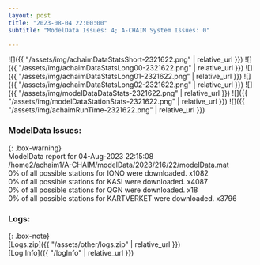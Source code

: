 ```yaml
---
layout: post
title: "2023-08-04 22:00:00"
subtitle: "ModelData Issues: 4; A-CHAIM System Issues: 0"

---
```


![]({{ "/assets/img/achaimDataStatsShort-2321622.png" | relative_url }})
![]({{ "/assets/img/achaimDataStatsLong00-2321622.png" | relative_url }})
![]({{ "/assets/img/achaimDataStatsLong01-2321622.png" | relative_url }})
![]({{ "/assets/img/achaimDataStatsLong02-2321622.png" | relative_url }})
![]({{ "/assets/img/modelDataDataStats-2321622.png" | relative_url }})
![]({{ "/assets/img/modelDataStationStats-2321622.png" | relative_url }})
![]({{ "/assets/img/achaimRunTime-2321622.png" | relative_url }})


### ModelData Issues:  
  
{: .box-warning}  
 ModelData report for 04-Aug-2023 22:15:08   
 /home2/achaim1/A-CHAIM/modelData/2023/216/22/modelData.mat   
 0% of all possible stations for IONO were downloaded. x1082   
 0% of all possible stations for KASI were downloaded. x4087   
 0% of all possible stations for QGN were downloaded. x18   
 0% of all possible stations for KARTVERKET were downloaded. x3796   
  


### Logs:  
  
{: .box-note}  
[Logs.zip]({{ "/assets/other/logs.zip" | relative_url }})  
[Log Info]({{ "/logInfo" | relative_url }})  
